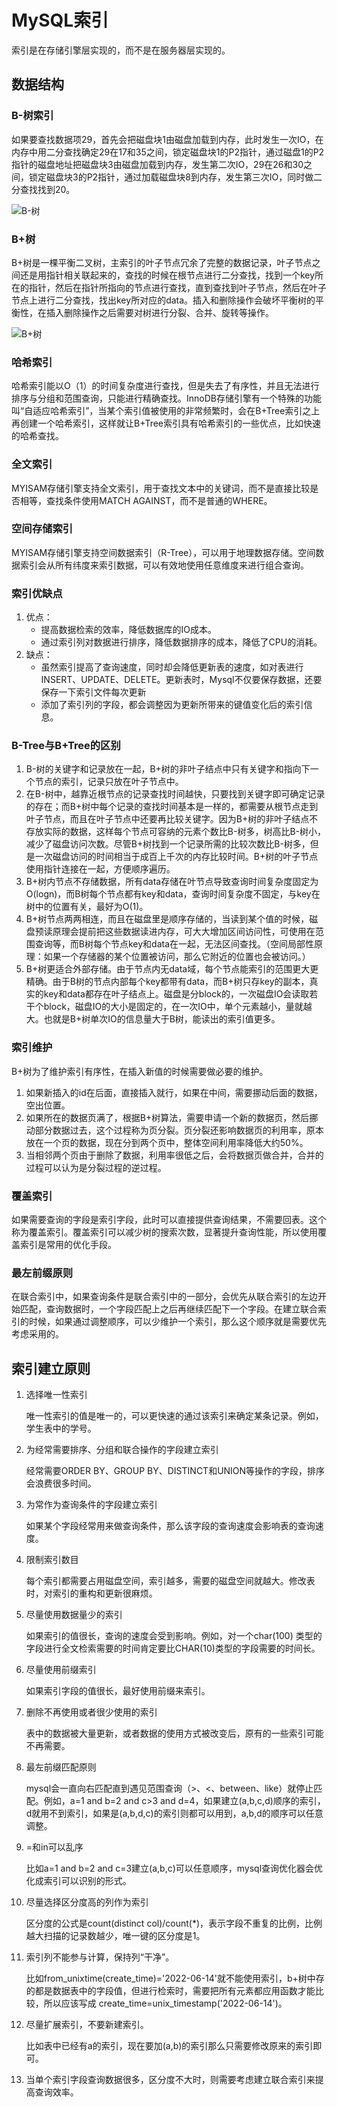 # MySQL索引

索引是在存储引擎层实现的，而不是在服务器层实现的。

## 数据结构

### B-树索引

如果要查找数据项29，首先会把磁盘块1由磁盘加载到内存，此时发生一次IO，在内存中用二分查找确定29在17和35之间，锁定磁盘块1的P2指针，通过磁盘1的P2指针的磁盘地址把磁盘块3由磁盘加载到内存，发生第二次IO，29在26和30之间，锁定磁盘块3的P2指针，通过加载磁盘块8到内存，发生第三次IO，同时做二分查找找到20。

![B-树](images/B-Tree.png)

### B+树

B+树是一棵平衡二叉树，主索引的叶子节点冗余了完整的数据记录，叶子节点之间还是用指针相关联起来的，查找的时候在根节点进行二分查找，找到一个key所在的指针，然后在指针所指向的节点进行查找，直到查找到叶子节点，然后在叶子节点上进行二分查找，找出key所对应的data。插入和删除操作会破坏平衡树的平衡性，在插入删除操作之后需要对树进行分裂、合并、旋转等操作。

![B+树](images/B+Tree.png)

### 哈希索引

哈希索引能以O（1）的时间复杂度进行查找，但是失去了有序性，并且无法进行排序与分组和范围查询，只能进行精确查找。InnoDB存储引擎有一个特殊的功能叫“自适应哈希索引”，当某个索引值被使用的非常频繁时，会在B+Tree索引之上再创建一个哈希索引，这样就让B+Tree索引具有哈希索引的一些优点，比如快速的哈希查找。

### 全文索引

MYISAM存储引擎支持全文索引，用于查找文本中的关键词，而不是直接比较是否相等，查找条件使用MATCH AGAINST，而不是普通的WHERE。

### 空间存储索引

MYISAM存储引擎支持空间数据索引（R-Tree），可以用于地理数据存储。空间数据索引会从所有纬度来索引数据，可以有效地使用任意维度来进行组合查询。

### 索引优缺点

1. 优点：
   - 提高数据检索的效率，降低数据库的IO成本。
   - 通过索引列对数据进行排序，降低数据排序的成本，降低了CPU的消耗。
2. 缺点：
   - 虽然索引提高了查询速度，同时却会降低更新表的速度，如对表进行INSERT、UPDATE、DELETE。更新表时，Mysql不仅要保存数据，还要保存一下索引文件每次更新
   - 添加了索引列的字段，都会调整因为更新所带来的键值变化后的索引信息。

### B-Tree与B+Tree的区别

1. B-树的关键字和记录放在一起，B+树的非叶子结点中只有关键字和指向下一个节点的索引，记录只放在叶子节点中。
2. 在B-树中，越靠近根节点的记录查找时间越快，只要找到关键字即可确定记录的存在；而B+树中每个记录的查找时间基本是一样的，都需要从根节点走到叶子节点，而且在叶子节点中还要再比较关键字。因为B+树的非叶子结点不存放实际的数据，这样每个节点可容纳的元素个数比B-树多，树高比B-树小，减少了磁盘访问次数。尽管B+树找到一个记录所需的比较次数比B-树多，但是一次磁盘访问的时间相当于成百上千次的内存比较时间。B+树的叶子节点使用指针连接在一起，方便顺序遍历。
3. B+树内节点不存储数据，所有data存储在叶节点导致查询时间复杂度固定为O(logn)，而B树每个节点都有key和data，查询时间复杂度不固定，与key在树中的位置有关，最好为O(1)。
4. B+树节点两两相连，而且在磁盘里是顺序存储的，当读到某个值的时候，磁盘预读原理会提前把这些数据读进内存，可大大增加区间访问性，可使用在范围查询等，而B树每个节点key和data在一起，无法区间查找。（空间局部性原理：如果一个存储器的某个位置被访问，那么它附近的位置也会被访问。）
5. B+树更适合外部存储。由于节点内无data域，每个节点能索引的范围更大更精确。由于B树的节点内部每个key都带有data，而B+树只存key的副本，真实的key和data都存在叶子结点上。磁盘是分block的，一次磁盘IO会读取若干个block，磁盘IO的大小是固定的，在一次IO中，单个元素越小，量就越大。也就是B+树单次IO的信息量大于B树，能读出的索引值更多。

### 索引维护

B+树为了维护索引有序性，在插入新值的时候需要做必要的维护。

1. 如果新插入的id在后面，直接插入就行，如果在中间，需要挪动后面的数据，空出位置。
2. 如果所在的数据页满了，根据B+树算法，需要申请一个新的数据页，然后挪动部分数据过去，这个过程称为页分裂。页分裂还影响数据页的利用率，原本放在一个页的数据，现在分到两个页中，整体空间利用率降低大约50%。
3. 当相邻两个页由于删除了数据，利用率很低之后，会将数据页做合并，合并的过程可以认为是分裂过程的逆过程。

### 覆盖索引

如果需要查询的字段是索引字段，此时可以直接提供查询结果，不需要回表。这个称为覆盖索引。覆盖索引可以减少树的搜索次数，显著提升查询性能，所以使用覆盖索引是常用的优化手段。

### 最左前缀原则

在联合索引中，如果查询条件是联合索引中的一部分，会优先从联合索引的左边开始匹配，查询数据时，一个字段匹配上之后再继续匹配下一个字段。在建立联合索引的时候，如果通过调整顺序，可以少维护一个索引，那么这个顺序就是需要优先考虑采用的。

## 索引建立原则

1. 选择唯一性索引

    唯一性索引的值是唯一的，可以更快速的通过该索引来确定某条记录。例如，学生表中的学号。

2. 为经常需要排序、分组和联合操作的字段建立索引

    经常需要ORDER BY、GROUP BY、DISTINCT和UNION等操作的字段，排序会浪费很多时间。

3. 为常作为查询条件的字段建立索引

    如果某个字段经常用来做查询条件，那么该字段的查询速度会影响表的查询速度。

4. 限制索引数目

    每个索引都需要占用磁盘空间，索引越多，需要的磁盘空间就越大。修改表时，对索引的重构和更新很麻烦。

5. 尽量使用数据量少的索引

    如果索引的值很长，查询的速度会受到影响。例如，对一个char(100) 类型的字段进行全文检索需要的时间肯定要比CHAR(10)类型的字段需要的时间长。

6. 尽量使用前缀索引

    如果索引字段的值很长，最好使用前缀来索引。

7. 删除不再使用或者很少使用的索引

    表中的数据被大量更新，或者数据的使用方式被改变后，原有的一些索引可能不再需要。

8. 最左前缀匹配原则

    mysql会一直向右匹配直到遇见范围查询（>、<、between、like）就停止匹配。例如，a=1 and b=2 and c>3 and d=4，如果建立(a,b,c,d)顺序的索引，d就用不到索引，如果是(a,b,d,c)的索引则都可以用到，a,b,d的顺序可以任意调整。

9. =和in可以乱序

    比如a=1 and b=2 and c=3建立(a,b,c)可以任意顺序，mysql查询优化器会优化成索引可以识别的形式。

10. 尽量选择区分度高的列作为索引

    区分度的公式是count(distinct col)/count(*)，表示字段不重复的比例，比例越大扫描的记录数越少，唯一键的区分度是1。

11. 索引列不能参与计算，保持列“干净”。

    比如from_unixtime(create_time)='2022-06-14'就不能使用索引，b+树中存的都是数据表中的字段值，但进行检索时，需要把所有元素都应用函数才能比较，所以应该写成
    create_time=unix_timestamp('2022-06-14')。

12. 尽量扩展索引，不要新建索引。

    比如表中已经有a的索引，现在要加(a,b)的索引那么只需要修改原来的索引即可。

13. 当单个索引字段查询数据很多，区分度不大时，则需要考虑建立联合索引来提高查询效率。
